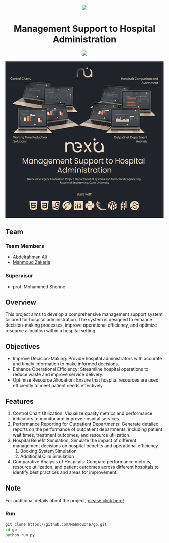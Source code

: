 <p align="center"><img src="static\imgs\icons\name.svg" width=200></p>

<h1 align="center">Management Support to Hospital Administration</h1>

<p align="center"><img src="static\videos\nexira_video.gif"></p>

<p align="center"><img src="static\imgs\images\nexira_poster.png"></p>

## Team

### Team Members

- [Abdelrahman Ali](https://github.com/abdelrahman-ali123)
- [Mahmoud Zakaria](https://github.com/Mahmoud46)

### Supervisor

- prof. Mohammed Sherine

## Overview

This project aims to develop a comprehensive management support system tailored for hospital administration. The system is designed to enhance decision-making processes, improve operational efficiency, and optimize resource allocation within a hospital setting.

## Objectives

- Improve Decision-Making: Provide hospital administrators with accurate and timely information to make informed decisions.
- Enhance Operational Efficiency: Streamline hospital operations to reduce waste and improve service delivery.
- Optimize Resource Allocation: Ensure that hospital resources are used efficiently to meet patient needs effectively.

## Features

1.  Control Chart Utilization: Visualize quality metrics and performance indicators to monitor and improve hospital services.
2.  Performance Reporting for Outpatient Departments: Generate detailed reports on the performance of outpatient departments, including patient wait times, treatment outcomes, and resource utilization.
3.  Hospital Benefit Simulation: Simulate the impact of different management decisions on hospital benefits and operational efficiency.
    1.  Booking System Simulation
    2.  Additional Clini Simulation
4.  Comparative Analysis of Hospitals: Compare performance metrics, resource utilization, and patient outcomes across different hospitals to identify best practices and areas for improvement.

## Note

For additional details about the project, [please click here!](https://mahmoud46.github.io/nexira/)

### Run

```bash
git clone https://github.com/Mahmoud46/gp.git
cd gp
python run.py
```
